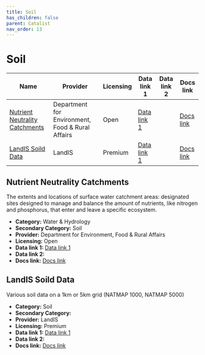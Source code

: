 ```yaml
---
title: Soil
has_children: false
parent: Catalist
nav_order: 13
---
```


# Soil

| Name                                                              | Provider                                         | Licensing | Data link 1                                                                                                           | Data link 2 | Docs link                                                                                       |
| ----------------------------------------------------------------- | ------------------------------------------------ | --------- | --------------------------------------------------------------------------------------------------------------------- | ----------- | ----------------------------------------------------------------------------------------------- |
| [Nutrient Neutrality Catchments](#nutrient-neutrality-catchments) | Department for Environment, Food & Rural Affairs | Open      | [Data link 1](https://naturalengland-defra.opendata.arcgis.com/datasets/nutrient-neutrality-catchments-england/about) |             | [Docs link](https://environment.data.gov.uk/defra/c11d1558-7d2f-4a71-9c20-93f02d148ef5/details) |
| [LandIS Soild Data](#landis-soild-data)                           | LandIS                                           | Premium   | [Data link 1](https://www.landis.org.uk/data/pricer.cfm)                                                              |             | [Docs link](https://www.landis.org.uk/data/natmap.cfm)                                          |

## Nutrient Neutrality Catchments

The extents and locations of surface water catchment areas: designated sites designed to manage and balance the amount of nutrients, like nitrogen and phosphorus, that enter and leave a specific ecosystem.

- **Category:** Water & Hydrology
- **Secondary Category:** Soil
- **Provider:** Department for Environment, Food & Rural Affairs
- **Licensing:** Open
- **Data link 1:** [Data link 1](https://naturalengland-defra.opendata.arcgis.com/datasets/nutrient-neutrality-catchments-england/about)
- **Data link 2:** 
- **Docs link:** [Docs link](https://environment.data.gov.uk/defra/c11d1558-7d2f-4a71-9c20-93f02d148ef5/details)



## LandIS Soild Data

Various soil data on a 1km or 5km grid (NATMAP 1000, NATMAP 5000)

- **Category:** Soil
- **Secondary Category:** 
- **Provider:** LandIS
- **Licensing:** Premium
- **Data link 1:** [Data link 1](https://www.landis.org.uk/data/pricer.cfm)
- **Data link 2:** 
- **Docs link:** [Docs link](https://www.landis.org.uk/data/natmap.cfm)
